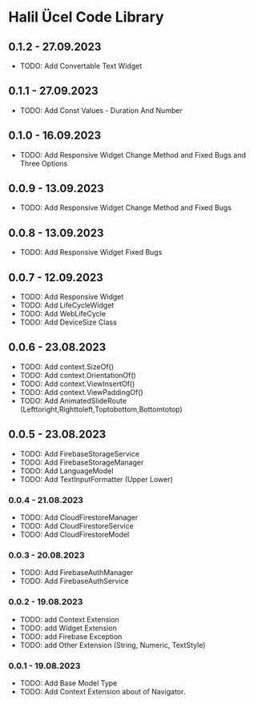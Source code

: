 # Halil Ücel Code Library

## 0.1.2 - 27.09.2023

* TODO: Add Convertable Text Widget

## 0.1.1 - 27.09.2023

* TODO: Add Const Values - Duration And Number

## 0.1.0 - 16.09.2023

* TODO: Add Responsive Widget Change Method and Fixed Bugs and Three Options

## 0.0.9 - 13.09.2023

* TODO: Add Responsive Widget Change Method and Fixed Bugs

## 0.0.8 - 13.09.2023

* TODO: Add Responsive Widget Fixed Bugs

## 0.0.7 - 12.09.2023

* TODO: Add Responsive Widget
* TODO: Add LifeCycleWidget
* TODO: Add WebLifeCycle
* TODO: Add DeviceSize Class

## 0.0.6 - 23.08.2023

* TODO: Add context.SizeOf()
* TODO: Add context.OrientationOf()
* TODO: Add context.ViewInsertOf()
* TODO: Add context.ViewPaddingOf()
* TODO: Add AnimatedSlideRoute (Lefttoright,Righttoleft,Toptobottom,Bottomtotop)

## 0.0.5 - 23.08.2023

* TODO: Add FirebaseStorageService
* TODO: Add FirebaseStorageManager
* TODO: Add LanguageModel
* TODO: Add TextInputFormatter (Upper Lower)

### 0.0.4 - 21.08.2023

* TODO: Add CloudFirestoreManager
* TODO: Add CloudFirestoreService
* TODO: Add CloudFirestoreModel

### 0.0.3 - 20.08.2023

* TODO: Add FirebaseAuthManager
* TODO: Add FirebaseAuthService

### 0.0.2 - 19.08.2023

* TODO: add Context Extension
* TODO: add Widget Extension
* TODO: add Firebase Exception
* TODO: add Other Extension (String, Numeric, TextStyle)

### 0.0.1 - 19.08.2023

* TODO: Add Base Model Type
* TODO: Add Context Extension about of Navigator.
